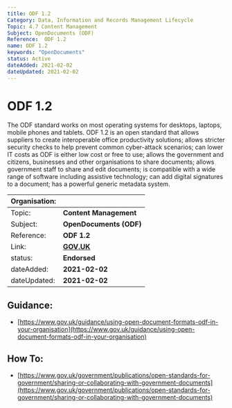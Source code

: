 ```yaml
---
title: ODF 1.2
Category: Data, Information and Records Management Lifecycle
Topic: 4.7 Content Management
Subject: OpenDocuments (ODF)
Reference:	ODF 1.2
name: ODF 1.2
keywords: "OpenDocuments"
status: Active
dateAdded: 2021-02-02
dateUpdated: 2021-02-02
---
```


# ODF 1.2

The ODF standard works on most operating systems for desktops, laptops, mobile phones and tablets. ODF 1.2 is an open standard that allows suppliers to create interoperable office productivity solutions; allows stricter security checks to help prevent common cyber-attack scenarios; can lower IT costs as ODF is either low cost or free to use; allows the government and citizens, businesses and other organisations to share documents; allows government staff to share and edit documents; is compatible with a wide range of software including assistive technology; can add digital signatures to a document; has a powerful generic metadata system.

| Organisation: | |
| --- | --- |
| Topic: | **Content Management** | 
| Subject: | **OpenDocuments (ODF)** |
| Reference: | **ODF 1.2** |
| Link: | **[GOV.UK](https://www.gov.uk/government/publications/open-standards-for-government/sharing-or-collaborating-with-government-documents)** |
| status: | **Endorsed** |
| dateAdded: | **2021-02-02** |
| dateUpdated: | **2021-02-02** |


## Guidance:
 - [https://www.gov.uk/guidance/using-open-document-formats-odf-in-your-organisation](https://www.gov.uk/guidance/using-open-document-formats-odf-in-your-organisation)

## How To:
 - [https://www.gov.uk/government/publications/open-standards-for-government/sharing-or-collaborating-with-government-documents](https://www.gov.uk/government/publications/open-standards-for-government/sharing-or-collaborating-with-government-documents)